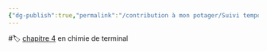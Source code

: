 ```yaml
---
{"dg-publish":true,"permalink":"/contribution à mon potager/Suivi temporel et modélisation macroscopique/"}
---
```


#🏷️ 
[chapitre 4](https://www.libmanuels.fr/reader/9791035813819/n/90) en chimie de terminal